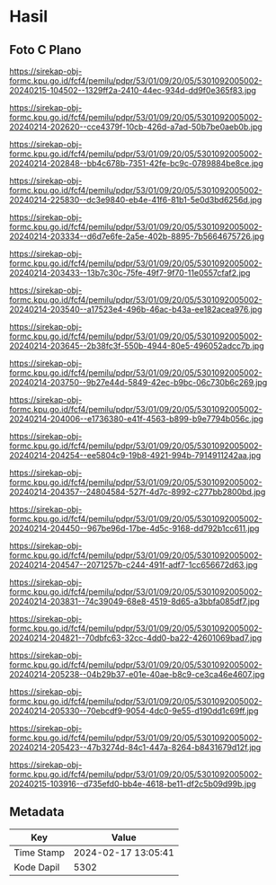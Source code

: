 # Hasil

## Foto C Plano

https://sirekap-obj-formc.kpu.go.id/fcf4/pemilu/pdpr/53/01/09/20/05/5301092005002-20240215-104502--1329ff2a-2410-44ec-934d-dd9f0e365f83.jpg

https://sirekap-obj-formc.kpu.go.id/fcf4/pemilu/pdpr/53/01/09/20/05/5301092005002-20240214-202620--cce4379f-10cb-426d-a7ad-50b7be0aeb0b.jpg

https://sirekap-obj-formc.kpu.go.id/fcf4/pemilu/pdpr/53/01/09/20/05/5301092005002-20240214-202848--bb4c678b-7351-42fe-bc9c-0789884be8ce.jpg

https://sirekap-obj-formc.kpu.go.id/fcf4/pemilu/pdpr/53/01/09/20/05/5301092005002-20240214-225830--dc3e9840-eb4e-41f6-81b1-5e0d3bd6256d.jpg

https://sirekap-obj-formc.kpu.go.id/fcf4/pemilu/pdpr/53/01/09/20/05/5301092005002-20240214-203334--d6d7e6fe-2a5e-402b-8895-7b5664675726.jpg

https://sirekap-obj-formc.kpu.go.id/fcf4/pemilu/pdpr/53/01/09/20/05/5301092005002-20240214-203433--13b7c30c-75fe-49f7-9f70-11e0557cfaf2.jpg

https://sirekap-obj-formc.kpu.go.id/fcf4/pemilu/pdpr/53/01/09/20/05/5301092005002-20240214-203540--a17523e4-496b-46ac-b43a-ee182acea976.jpg

https://sirekap-obj-formc.kpu.go.id/fcf4/pemilu/pdpr/53/01/09/20/05/5301092005002-20240214-203645--2b38fc3f-550b-4944-80e5-496052adcc7b.jpg

https://sirekap-obj-formc.kpu.go.id/fcf4/pemilu/pdpr/53/01/09/20/05/5301092005002-20240214-203750--9b27e44d-5849-42ec-b9bc-06c730b6c269.jpg

https://sirekap-obj-formc.kpu.go.id/fcf4/pemilu/pdpr/53/01/09/20/05/5301092005002-20240214-204006--e1736380-e41f-4563-b899-b9e7794b056c.jpg

https://sirekap-obj-formc.kpu.go.id/fcf4/pemilu/pdpr/53/01/09/20/05/5301092005002-20240214-204254--ee5804c9-19b8-4921-994b-7914911242aa.jpg

https://sirekap-obj-formc.kpu.go.id/fcf4/pemilu/pdpr/53/01/09/20/05/5301092005002-20240214-204357--24804584-527f-4d7c-8992-c277bb2800bd.jpg

https://sirekap-obj-formc.kpu.go.id/fcf4/pemilu/pdpr/53/01/09/20/05/5301092005002-20240214-204450--967be96d-17be-4d5c-9168-dd792b1cc611.jpg

https://sirekap-obj-formc.kpu.go.id/fcf4/pemilu/pdpr/53/01/09/20/05/5301092005002-20240214-204547--2071257b-c244-491f-adf7-1cc656672d63.jpg

https://sirekap-obj-formc.kpu.go.id/fcf4/pemilu/pdpr/53/01/09/20/05/5301092005002-20240214-203831--74c39049-68e8-4519-8d65-a3bbfa085df7.jpg

https://sirekap-obj-formc.kpu.go.id/fcf4/pemilu/pdpr/53/01/09/20/05/5301092005002-20240214-204821--70dbfc63-32cc-4dd0-ba22-42601069bad7.jpg

https://sirekap-obj-formc.kpu.go.id/fcf4/pemilu/pdpr/53/01/09/20/05/5301092005002-20240214-205238--04b29b37-e01e-40ae-b8c9-ce3ca46e4607.jpg

https://sirekap-obj-formc.kpu.go.id/fcf4/pemilu/pdpr/53/01/09/20/05/5301092005002-20240214-205330--70ebcdf9-9054-4dc0-9e55-d190dd1c69ff.jpg

https://sirekap-obj-formc.kpu.go.id/fcf4/pemilu/pdpr/53/01/09/20/05/5301092005002-20240214-205423--47b3274d-84c1-447a-8264-b8431679d12f.jpg

https://sirekap-obj-formc.kpu.go.id/fcf4/pemilu/pdpr/53/01/09/20/05/5301092005002-20240215-103916--d735efd0-bb4e-4618-be11-df2c5b09d99b.jpg


## Metadata

| Key        | Value               |
| ---------- | ------------------- |
| Time Stamp | 2024-02-17 13:05:41 |
| Kode Dapil | 5302                |



